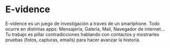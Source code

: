 # E-vidence

E-vidence es un juego de investigación a traves de un smartphone. Todo ocurre en distintas apps: Mensajería, Galería, Mail, Navegador de internet... Tu trabajo es pillar contradicciones hablando con contactos y mostrarles pruebas (fotos, capturas, emails) para hacer avanzar la historia.
